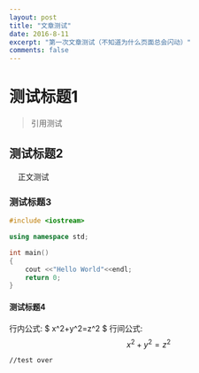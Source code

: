 ```yaml
---
layout: post
title: "文章测试"
date: 2016-8-11
excerpt: "第一次文章测试（不知道为什么页面总会闪动）"
comments: false
---
```




# 测试标题1

> 引用测试

## 测试标题2

&#160;&#160;&#160;&#160;正文测试

### 测试标题3

```C++
#include <iostream>

using namespace std;

int main()
{
    cout <<"Hello World"<<endl;
    return 0;
}

```

#### 测试标题4

行内公式: $  x^2+y^2=z^2  $
行间公式:
$$
x^2+y^2=z^2 \tag{1}
$$

	//test over